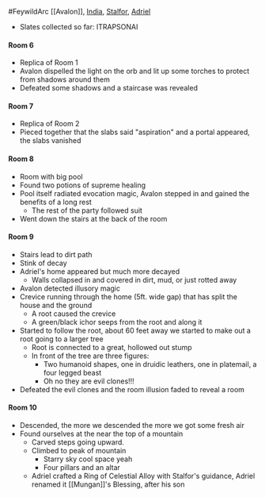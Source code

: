 #FeywildArc 
[[Avalon]], [India](PCs/Current/India.md), [Stalfor](PCs/Current/Stalfor.md), [Adriel](PCs/Current/Adriel.md)

- Slates collected so far: ITRAPSONAI

#### Room 6
- Replica of Room 1
- Avalon dispelled the light on the orb and lit up some torches to protect from shadows around them
- Defeated some shadows and a staircase was revealed 

#### Room 7
- Replica of Room 2
- Pieced together that the slabs said "aspiration" and a portal appeared, the slabs vanished

#### Room 8
- Room with big pool
- Found two potions of supreme healing
- Pool itself radiated evocation magic, Avalon stepped in and gained the benefits of a long rest
	- The rest of the party followed suit
- Went down the stairs at the back of the room

#### Room 9
- Stairs lead to dirt path
- Stink of decay
- Adriel's home appeared but much more decayed
	- Walls collapsed in and covered in dirt, mud, or just rotted away
- Avalon detected illusory magic
- Crevice running through the home (5ft. wide gap) that has split the house and the ground
	- A root caused the crevice
	- A green/black ichor seeps from the root and along it
- Started to follow the root, about 60 feet away we started to make out a root going to a larger tree
	- Root is connected to a great, hollowed out stump
	- In front of the tree are three figures:
		- Two humanoid shapes, one in druidic leathers, one in platemail, a four legged beast
		- Oh no they are evil clones!!!
- Defeated the evil clones and the room illusion faded to reveal a room

#### Room 10
- Descended, the more we descended the more we got some fresh air
- Found ourselves at the near the top of a mountain
	- Carved steps going upward.
	- Climbed to peak of mountain
		- Starry sky cool space yeah
		- Four pillars and an altar
	- Adriel crafted a Ring of Celestial Alloy with Stalfor's guidance, Adriel renamed it [[Mungan]]'s Blessing, after his son